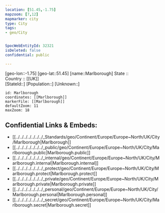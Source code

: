 ```yaml
---
location: [51.45,-1.75] 
mapzoom: [7,12] 
mapmarker: city 
type: City
tags:
- geo/City


SpocWebEntityId: 32321
isDeleted: false
confidential: public

---
```

[geo-lon::-1.75] 
[geo-lat::51.45] 
[name::Marlborough] 
State ::  
Country :: [[UK]]  
[StateId::] 
[Population::] 
[Unknown::] 


```leaflet
id: Marlborough
coordinates: [[Marlborough]] 
markerFile: [[Marlborough]] 
defaultZoom: 11 
maxZoom: 18
```


## Confidential Links & Embeds: 
- [[../../../../../../../_Standards/geo/Continent/Europe/Europe~North/UK/City/Marlborough|Marlborough]] 
- [[../../../../../../../_public/geo/Continent/Europe/Europe~North/UK/City/Marlborough.public|Marlborough.public]] 
- [[../../../../../../../_internal/geo/Continent/Europe/Europe~North/UK/City/Marlborough.internal|Marlborough.internal]] 
- [[../../../../../../../_protect/geo/Continent/Europe/Europe~North/UK/City/Marlborough.protect|Marlborough.protect]] 
- [[../../../../../../../_private/geo/Continent/Europe/Europe~North/UK/City/Marlborough.private|Marlborough.private]] 
- [[../../../../../../../_personal/geo/Continent/Europe/Europe~North/UK/City/Marlborough.personal|Marlborough.personal]] 
- [[../../../../../../../_secret/geo/Continent/Europe/Europe~North/UK/City/Marlborough.secret|Marlborough.secret]] 
